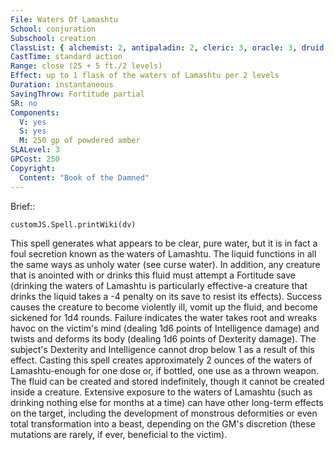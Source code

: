 ```yaml
---
File: Waters Of Lamashtu
School: conjuration
Subschool: creation
ClassList: { alchemist: 2, antipaladin: 2, cleric: 3, oracle: 3, druid: 3, witch: 3 }
CastTime: standard action
Range: close (25 + 5 ft./2 levels)
Effect: up to 1 flask of the waters of Lamashtu per 2 levels
Duration: instantaneous
SavingThrow: Fortitude partial
SR: no
Components:
  V: yes
  S: yes
  M: 250 gp of powdered amber
SLALevel: 3
GPCost: 250
Copyright:
  Content: "Book of the Damned"
---
```

Brief:: 

```dataviewjs
customJS.Spell.printWiki(dv)
```

This spell generates what appears to be clear, pure water, but it is in fact a foul secretion known as the waters of Lamashtu. The liquid functions in all the same ways as unholy water (see curse water). In addition, any creature that is anointed with or drinks this fluid must attempt a Fortitude save (drinking the waters of Lamashtu is particularly effective-a creature that drinks the liquid takes a -4 penalty on its save to resist its effects). Success causes the creature to become violently ill, vomit up the fluid, and become sickened for 1d4 rounds. Failure indicates the water takes root and wreaks havoc on the victim's mind (dealing 1d6 points of Intelligence damage) and twists and deforms its body (dealing 1d6 points of Dexterity damage). The subject's Dexterity and Intelligence cannot drop below 1 as a result of this effect. Casting this spell creates approximately 2 ounces of the waters of Lamashtu-enough for one dose or, if bottled, one use as a thrown weapon.  The fluid can be created and stored indefinitely, though it cannot be created inside a creature. Extensive exposure to the waters of Lamashtu (such as drinking nothing else for months at a time) can have other long-term effects on the target, including the development of monstrous deformities or even total transformation into a beast, depending on the GM's discretion (these mutations are rarely, if ever, beneficial to the victim).
